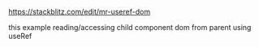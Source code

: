 https://stackblitz.com/edit/mr-useref-dom  


this example reading/accessing child component dom from parent using useRef
